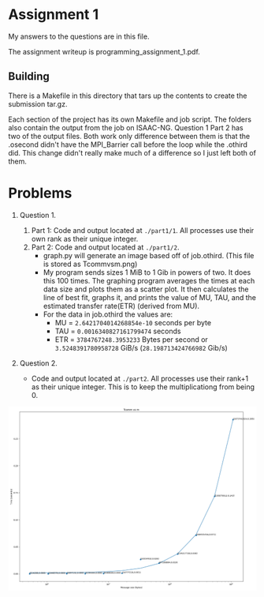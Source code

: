 # Assignment 1

My answers to the questions are in this file.

The assignment writeup is programming_assignment_1.pdf.

## Building

There is a Makefile in this directory that tars up the contents to create the submission tar.gz.

Each section of the project has its own Makefile and job script. The folders also contain the output from the job on ISAAC-NG. Question 1 Part 2 has two of the output files. Both work only difference between them is that the .osecond didn't have the MPI_Barrier call before the loop while the .othird did. This change didn't really make much of a difference so I just left both of them.

# Problems

1. Question 1.

    1. Part 1: Code and output located at `./part1/1`. All processes use their own rank as their unique integer.
    1. Part 2: Code and output located at `./part1/2`.
        * graph.py will generate an image based off of job.othird. (This file is stored as Tcommvsm.png)
        * My program sends sizes 1 MiB to 1 Gib in powers of two. It does this 100 times. The graphing program averages the times at each data size and plots them as a scatter plot. It then calculates the line of best fit, graphs it, and prints the value of MU, TAU, and the estimated transfer rate(ETR) (derived from MU).
        * For the data in job.othird the values are:
            * MU  = `2.6421704014268854e-10` seconds per byte
            * TAU = `0.0016340827161799474` seconds
            * ETR = `3784767248.3953233` Bytes per second or `3.5248391780958728` GiB/s (`28.198713424766982` Gib/s)
1. Question 2.
    * Code and output located at `./part2`. All processes use their rank+1 as their unique integer. This is to keep the multiplicationg from being 0.

![graph picture](./part1/2/Tcommvsm.png)
